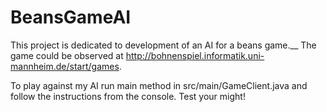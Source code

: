 # BeansGameAI

This project is dedicated to development of an AI for a beans game.__
The game could be observed at http://bohnenspiel.informatik.uni-mannheim.de/start/games.

To play against my AI run main method in src/main/GameClient.java and follow the instructions from the console.
Test your might!
